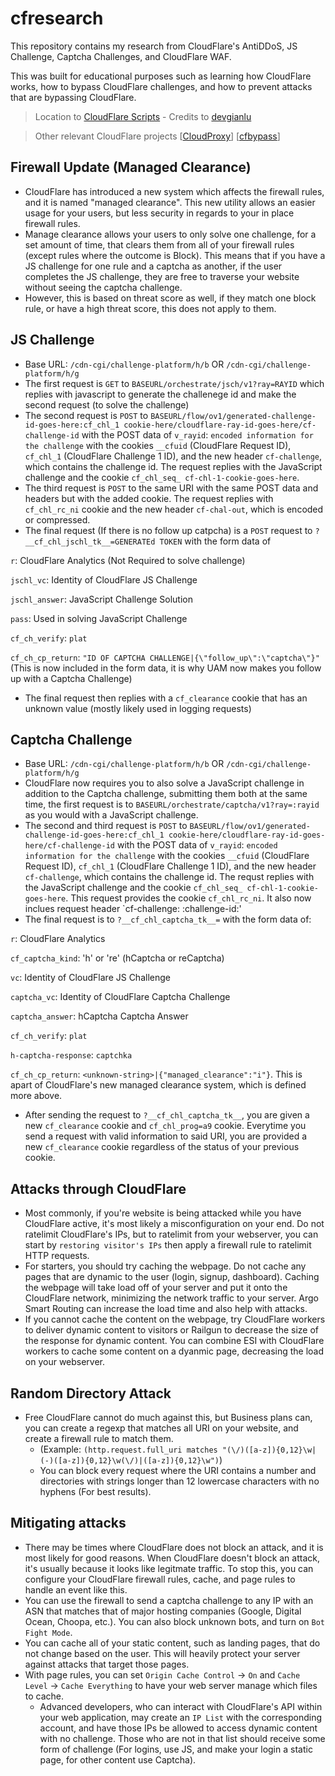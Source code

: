 # cfresearch
This repository contains my research from CloudFlare's AntiDDoS, JS Challenge, Captcha Challenges, and CloudFlare WAF.

This was built for educational purposes such as learning how CloudFlare works, how to bypass CloudFlare challenges, and how to prevent attacks that are bypassing CloudFlare.
> Location to [CloudFlare Scripts](https://github.com/scaredos/cfresearch/tree/master/scripts) - Credits to [devgianlu](https://github.com/devgianlu/cloudflare-bypass)

> Other relevant CloudFlare projects [[CloudProxy](https://github.com/scaredos/cloudproxy)] [[cfbypass](https://github.com/scaredos/cfbypass)]

## Firewall Update (Managed Clearance)
- CloudFlare has introduced a new system which affects the firewall rules, and it is named "managed clearance". This new utility allows an easier usage for your users, but less security in regards to your in place firewall rules.
- Manage clearance allows your users to only solve one challenge, for a set amount of time, that clears them from all of your firewall rules (except rules where the outcome is Block). This means that if you have a JS challenge for one rule and a captcha as another, if the user completes the JS challenge, they are free to traverse your website without seeing the captcha challenge.
- However, this is based on threat score as well, if they match one block rule, or have a high threat score, this does not apply to them.



## JS Challenge
- Base URL: `/cdn-cgi/challenge-platform/h/b` OR `/cdn-cgi/challenge-platform/h/g`
- The first request is `GET` to `BASEURL/orchestrate/jsch/v1?ray=RAYID` which replies with javascript to generate the challenege id and make the second request (to solve the challenge)
- The second request is `POST` to `BASEURL/flow/ov1/generated-challenge-id-goes-here:cf_chl_1 cookie-here/cloudflare-ray-id-goes-here/cf-challenge-id` with the POST data of `v_rayid`: `encoded information for the challenge` with the cookies `__cfuid` (CloudFlare Request ID),  `cf_chl_1` (CloudFlare Challenge 1 ID), and the new header `cf-challenge`, which contains the challenge id. The request replies with the JavaScript challenge and the cookie `cf_chl_seq_ cf-chl-1-cookie-goes-here`.
- The third request is `POST` to the same URI with the same POST data and headers but with the added cookie. The request replies with `cf_chl_rc_ni` cookie and the new header `cf-chal-out`, which is encoded or compressed.
- The final request (If there is no follow up catpcha) is a `POST` request to `?__cf_chl_jschl_tk__=GENERATEd TOKEN` with the form data of

`r`: CloudFlare Analytics (Not Required to solve challenge)

`jschl_vc`: Identity of CloudFlare JS Challenge

`jschl_answer`: JavaScript Challenge Solution

`pass`: Used in solving JavaScript Challenge

`cf_ch_verify`: `plat`

`cf_ch_cp_return`: `"ID OF CAPTCHA CHALLENGE|{\"follow_up\":\"captcha\"}"` (This is now included in the form data, it is why UAM now makes you follow up with a Captcha Challenge)

- The final request then replies with a `cf_clearance` cookie that has an unknown value (mostly likely used in logging requests)

## Captcha Challenge
- Base URL: `/cdn-cgi/challenge-platform/h/b` OR `/cdn-cgi/challenge-platform/h/g`
- CloudFlare now requires you to also solve a JavaScript challenge in addition to the Captcha challenge, submitting them both at the same time, the first request is to `BASEURL/orchestrate/captcha/v1?ray=:rayid` as you would with a JavaScript challenge.
-  The second and third request is `POST` to `BASEURL/flow/ov1/generated-challenge-id-goes-here:cf_chl_1 cookie-here/cloudflare-ray-id-goes-here/cf-challenge-id` with the POST data of `v_rayid`: `encoded information for the challenge` with the cookies `__cfuid` (CloudFlare Request ID),  `cf_chl_1` (CloudFlare Challenge 1 ID), and the new header `cf-challenge`, which contains the challenge id. The requst replies with the JavaScript challenge and the cookie `cf_chl_seq_ cf-chl-1-cookie-goes-here`. This request provides the cookie `cf_chl_rc_ni`. It also now inclues request header `cf-challenge: :challenge-id:'
- The final request is to `?__cf_chl_captcha_tk__=` with the form data of:

`r`: CloudFlare Analytics

`cf_captcha_kind`: 'h' or 're' (hCaptcha or reCaptcha)

`vc`: Identity of CloudFlare JS Challenge

`captcha_vc`: Identity of CloudFlare Captcha Challenge

`captcha_answer`: hCaptcha Captcha Answer

`cf_ch_verify`: `plat`

`h-captcha-response`: `captchka`

`cf_ch_cp_return`: `<unknown-string>|{"managed_clearance":"i"}`. This is apart of CloudFlare's new managed clearance system, which is defined more above.


- After sending the request to `?__cf_chl_captcha_tk__`, you are given a new `cf_clearance` cookie and `cf_chl_prog=a9` cookie. Everytime you send a request with valid information to said URI, you are provided a new `cf_clearance` cookie regardless of the status of your previous cookie.

## Attacks through CloudFlare
- Most commonly, if you're website is being attacked while you have CloudFlare active, it's most likely a misconfiguration on your end. Do not ratelimit CloudFlare's IPs, but to ratelimit from your webserver, you can start by `restoring visitor's IPs` then apply a firewall rule to ratelimit HTTP requests.
- For starters, you should try caching the webpage. Do not cache any pages that are dynamic to the user (login, signup, dashboard). Caching the webpage will take load off of your server and put it onto the CloudFlare network, minimizing the network traffic to your server. Argo Smart Routing can increase the load time and also help with attacks.
- If you cannot cache the content on the webpage, try CloudFlare workers to deliver dynamic content to visitors or Railgun to decrease the size of the response for dynamic content. You can combine ESI with CloudFlare workers to cache some content on a dyanmic page, decreasing the load on your webserver.

## Random Directory Attack
- Free CloudFlare cannot do much against this, but Business plans can, you can create a regexp that matches all URI on your website, and create a firewall rule to match them.
  - (Example:  `(http.request.full_uri matches "(\/)([a-z]){0,12}\w|(-)([a-z]){0,12}\w(\/)|([a-z]){0,12}\w")`)
  - You can block every request where the URI contains a number and directories with strings longer than 12 lowercase characters with no hyphens (For best results).

## Mitigating attacks
- There may be times where CloudFlare does not block an attack, and it is most likely for good reasons. When CloudFlare doesn't block an attack, it's usually because it looks like legitmate traffic. To stop this, you can configure your CloudFlare firewall rules, cache, and page rules to handle an event like this.
- You can use the firewall to send a captcha challenge to any IP with an ASN that matches that of major hosting companies (Google, Digital Ocean, Choopa, etc.). You can also block unknown bots, and turn on `Bot Fight Mode`.
- You can cache all of your static content, such as landing pages, that do not change based on the user. This will heavily protect your server against attacks that target those pages.
- With page rules, you can set `Origin Cache Control` -> `On` and `Cache Level` -> `Cache Everything` to have your web server manage which files to cache.
  - Advanced developers, who can interact with CloudFlare's API within your web application, may create an `IP List` with the corresponding account, and have those IPs be allowed to access dynamic content with no challenge. Those who are not in that list should receive some form of challenge (For logins, use JS, and make your login a static page, for other content use Captcha).
